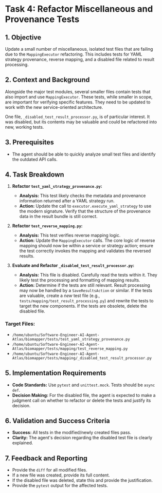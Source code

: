 # Task 4: Refactor Miscellaneous and Provenance Tests

## 1. Objective

Update a small number of miscellaneous, isolated test files that are failing due to the `MappingExecutor` refactoring. This includes tests for YAML strategy provenance, reverse mapping, and a disabled file related to result processing.

## 2. Context and Background

Alongside the major test modules, several smaller files contain tests that also import and use `MappingExecutor`. These tests, while smaller in scope, are important for verifying specific features. They need to be updated to work with the new service-oriented architecture.

One file, `_disabled_test_result_processor.py`, is of particular interest. It was disabled, but its contents may be valuable and could be refactored into new, working tests.

## 3. Prerequisites

- The agent should be able to quickly analyze small test files and identify the outdated API calls.

## 4. Task Breakdown

1.  **Refactor `test_yaml_strategy_provenance.py`:**
    - **Analysis:** This test likely checks the metadata and provenance information returned after a YAML strategy run.
    - **Action:** Update the call to `executor.execute_yaml_strategy` to use the modern signature. Verify that the structure of the provenance data in the result bundle is still correct.

2.  **Refactor `test_reverse_mapping.py`:**
    - **Analysis:** This test verifies reverse mapping logic.
    - **Action:** Update the `MappingExecutor` calls. The core logic of reverse mapping should now be within a service or strategy action; ensure the test correctly invokes the mapping and validates the reversed results.

3.  **Evaluate and Refactor `_disabled_test_result_processor.py`:**
    - **Analysis:** This file is disabled. Carefully read the tests within it. They likely test the processing and formatting of mapping results.
    - **Action:** Determine if the tests are still relevant. Result processing may now be handled by a `SaveResultsAction` or similar. If the tests are valuable, create a *new* test file (e.g., `tests/mapping/test_result_processing.py`) and rewrite the tests to target the new components. If the tests are obsolete, delete the disabled file.

### Target Files:

- `/home/ubuntu/Software-Engineer-AI-Agent-Atlas/biomapper/tests/test_yaml_strategy_provenance.py`
- `/home/ubuntu/Software-Engineer-AI-Agent-Atlas/biomapper/tests/mapping/test_reverse_mapping.py`
- `/home/ubuntu/Software-Engineer-AI-Agent-Atlas/biomapper/tests/mapping/_disabled_test_result_processor.py`

## 5. Implementation Requirements

- **Code Standards:** Use `pytest` and `unittest.mock`. Tests should be `async def`.
- **Decision Making:** For the disabled file, the agent is expected to make a judgment call on whether to refactor or delete the tests and justify its decision.

## 6. Validation and Success Criteria

- **Success:** All tests in the modified/newly created files pass.
- **Clarity:** The agent's decision regarding the disabled test file is clearly explained.

## 7. Feedback and Reporting

- Provide the `diff` for all modified files.
- If a new file was created, provide its full content.
- If the disabled file was deleted, state this and provide the justification.
- Provide the `pytest` output for the affected tests.
